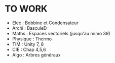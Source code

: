 # TO WORK 

* Elec : Bobbine et Condensateur
* Archi : BasculeD
* Maths : Espaces vectoriels (jusqu'au mimo 39)
* Physique : Thermo
* TIM : Unity 7, 8
* CIE : Chap 4,5,6
* Algo : Arbres généraux
